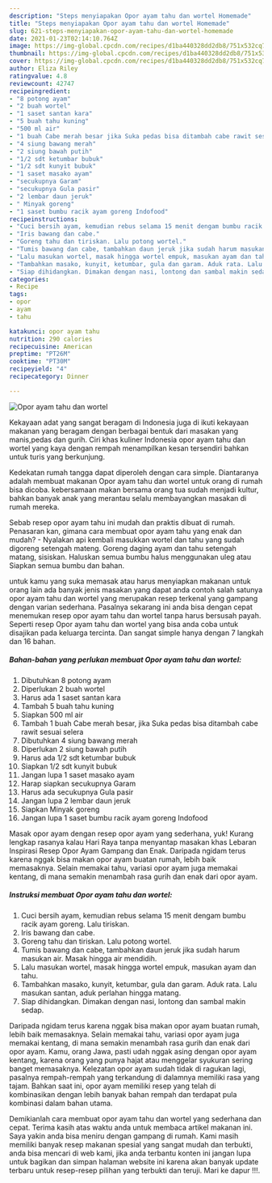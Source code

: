 ```yaml
---
description: "Steps menyiapakan Opor ayam tahu dan wortel Homemade"
title: "Steps menyiapakan Opor ayam tahu dan wortel Homemade"
slug: 621-steps-menyiapakan-opor-ayam-tahu-dan-wortel-homemade
date: 2021-01-23T02:14:10.764Z
image: https://img-global.cpcdn.com/recipes/d1ba440328dd2db8/751x532cq70/opor-ayam-tahu-dan-wortel-foto-resep-utama.jpg
thumbnail: https://img-global.cpcdn.com/recipes/d1ba440328dd2db8/751x532cq70/opor-ayam-tahu-dan-wortel-foto-resep-utama.jpg
cover: https://img-global.cpcdn.com/recipes/d1ba440328dd2db8/751x532cq70/opor-ayam-tahu-dan-wortel-foto-resep-utama.jpg
author: Eliza Riley
ratingvalue: 4.8
reviewcount: 42747
recipeingredient:
- "8 potong ayam"
- "2 buah wortel"
- "1 saset santan kara"
- "5 buah tahu kuning"
- "500 ml air"
- "1 buah Cabe merah besar jika Suka pedas bisa ditambah cabe rawit sesuai selera"
- "4 siung bawang merah"
- "2 siung bawah putih"
- "1/2 sdt ketumbar bubuk"
- "1/2 sdt kunyit bubuk"
- "1 saset masako ayam"
- "secukupnya Garam"
- "secukupnya Gula pasir"
- "2 lembar daun jeruk"
- " Minyak goreng"
- "1 saset bumbu racik ayam goreng Indofood"
recipeinstructions:
- "Cuci bersih ayam, kemudian rebus selama 15 menit dengam bumbu racik ayam goreng. Lalu tiriskan."
- "Iris bawang dan cabe."
- "Goreng tahu dan tiriskan. Lalu potong wortel."
- "Tumis bawang dan cabe, tambahkan daun jeruk jika sudah harum masukan air. Masak hingga air mendidih."
- "Lalu masukan wortel, masak hingga wortel empuk, masukan ayam dan tahu."
- "Tambahkan masako, kunyit, ketumbar, gula dan garam. Aduk rata. Lalu masukan santan, aduk perlahan hingga matang."
- "Siap dihidangkan. Dimakan dengan nasi, lontong dan sambal makin sedap."
categories:
- Recipe
tags:
- opor
- ayam
- tahu

katakunci: opor ayam tahu 
nutrition: 290 calories
recipecuisine: American
preptime: "PT26M"
cooktime: "PT30M"
recipeyield: "4"
recipecategory: Dinner

---
```



![Opor ayam tahu dan wortel](https://img-global.cpcdn.com/recipes/d1ba440328dd2db8/751x532cq70/opor-ayam-tahu-dan-wortel-foto-resep-utama.jpg)

Kekayaan adat yang sangat beragam di Indonesia juga di ikuti kekayaan makanan yang beragam dengan berbagai bentuk dari masakan yang manis,pedas dan gurih. Ciri khas kuliner Indonesia opor ayam tahu dan wortel yang kaya dengan rempah menampilkan kesan tersendiri bahkan untuk turis yang berkunjung.


Kedekatan rumah tangga dapat diperoleh dengan cara simple. Diantaranya adalah membuat makanan Opor ayam tahu dan wortel untuk orang di rumah bisa dicoba. kebersamaan makan bersama orang tua sudah menjadi kultur, bahkan banyak anak yang merantau selalu membayangkan masakan di rumah mereka.

Sebab resep opor ayam tahu ini mudah dan praktis dibuat di rumah. Penasaran kan, gimana cara membuat opor ayam tahu yang enak dan mudah? - Nyalakan api kembali masukkan wortel dan tahu yang sudah digoreng setengah mateng. Goreng daging ayam dan tahu setengah matang, sisiskan. Haluskan semua bumbu halus menggunakan uleg atau Siapkan semua bumbu dan bahan.

untuk kamu yang suka memasak atau harus menyiapkan makanan untuk orang lain ada banyak jenis masakan yang dapat anda contoh salah satunya opor ayam tahu dan wortel yang merupakan resep terkenal yang gampang dengan varian sederhana. Pasalnya sekarang ini anda bisa dengan cepat menemukan resep opor ayam tahu dan wortel tanpa harus bersusah payah.
Seperti resep Opor ayam tahu dan wortel yang bisa anda coba untuk disajikan pada keluarga tercinta. Dan sangat simple hanya dengan 7 langkah dan 16 bahan.


<!--inarticleads1-->

##### Bahan-bahan yang perlukan membuat Opor ayam tahu dan wortel:

1. Dibutuhkan 8 potong ayam
1. Diperlukan 2 buah wortel
1. Harus ada 1 saset santan kara
1. Tambah 5 buah tahu kuning
1. Siapkan 500 ml air
1. Tambah 1 buah Cabe merah besar, jika Suka pedas bisa ditambah cabe rawit sesuai selera
1. Dibutuhkan 4 siung bawang merah
1. Diperlukan 2 siung bawah putih
1. Harus ada 1/2 sdt ketumbar bubuk
1. Siapkan 1/2 sdt kunyit bubuk
1. Jangan lupa 1 saset masako ayam
1. Harap siapkan secukupnya Garam
1. Harus ada secukupnya Gula pasir
1. Jangan lupa 2 lembar daun jeruk
1. Siapkan  Minyak goreng
1. Jangan lupa 1 saset bumbu racik ayam goreng Indofood


Masak opor ayam dengan resep opor ayam yang sederhana, yuk! Kurang lengkap rasanya kalau Hari Raya tanpa menyantap masakan khas Lebaran Inspirasi Resep Opor Ayam Gampang dan Enak. Daripada ngidam terus karena nggak bisa makan opor ayam buatan rumah, lebih baik memasaknya. Selain memakai tahu, variasi opor ayam juga memakai kentang, di mana semakin menambah rasa gurih dan enak dari opor ayam. 

<!--inarticleads2-->

##### Instruksi membuat  Opor ayam tahu dan wortel:

1. Cuci bersih ayam, kemudian rebus selama 15 menit dengam bumbu racik ayam goreng. Lalu tiriskan.
1. Iris bawang dan cabe.
1. Goreng tahu dan tiriskan. Lalu potong wortel.
1. Tumis bawang dan cabe, tambahkan daun jeruk jika sudah harum masukan air. Masak hingga air mendidih.
1. Lalu masukan wortel, masak hingga wortel empuk, masukan ayam dan tahu.
1. Tambahkan masako, kunyit, ketumbar, gula dan garam. Aduk rata. Lalu masukan santan, aduk perlahan hingga matang.
1. Siap dihidangkan. Dimakan dengan nasi, lontong dan sambal makin sedap.


Daripada ngidam terus karena nggak bisa makan opor ayam buatan rumah, lebih baik memasaknya. Selain memakai tahu, variasi opor ayam juga memakai kentang, di mana semakin menambah rasa gurih dan enak dari opor ayam. Kamu, orang Jawa, pasti udah nggak asing dengan opor ayam kentang, karena orang yang punya hajat atau menggelar syukuran sering banget memasaknya. Kelezatan opor ayam sudah tidak di ragukan lagi, pasalnya rempah-rempah yang terkandung di dalamnya memiliki rasa yang tajam. Bahkan saat ini, opor ayam memiliki resep yang telah di kombinasikan dengan lebih banyak bahan rempah dan terdapat pula kombinasi dalam bahan utama. 

Demikianlah cara membuat opor ayam tahu dan wortel yang sederhana dan cepat. Terima kasih atas waktu anda untuk membaca artikel makanan ini. Saya yakin anda bisa meniru dengan gampang di rumah. Kami masih memiliki banyak resep makanan spesial yang sangat mudah dan terbukti, anda bisa mencari di web kami, jika anda terbantu konten ini jangan lupa untuk bagikan dan simpan halaman website ini karena akan banyak update terbaru untuk resep-resep pilihan yang terbukti dan teruji. Mari ke dapur !!!. 
